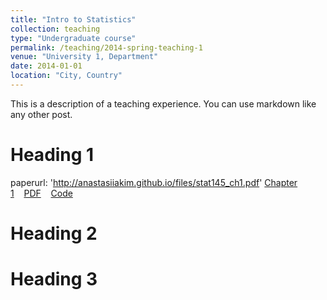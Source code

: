 ```yaml
---
title: "Intro to Statistics"
collection: teaching
type: "Undergraduate course"
permalink: /teaching/2014-spring-teaching-1
venue: "University 1, Department"
date: 2014-01-01
location: "City, Country"
---
```


This is a description of a teaching experience. You can use markdown like any other post.

Heading 1
======
paperurl: 'http://anastasiiakim.github.io/files/stat145_ch1.pdf'
<a href='http://anastasiiakim.github.io/files/stat145_ch1.pdf'>Chapter 1</a>&nbsp;&nbsp;&nbsp;&nbsp;<a href='http://anastasiiakim.github.io/files/stat145_ch1.pdf'>PDF</a>&nbsp;&nbsp;&nbsp;&nbsp;<a href='http://anastasiiakim.github.io/files/stat145_ch1.pdf'>Code</a>&nbsp;&nbsp;&nbsp;&nbsp;


Heading 2
======

Heading 3
======
